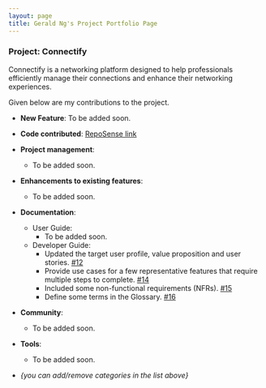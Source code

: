 ```yaml
---
layout: page
title: Gerald Ng's Project Portfolio Page
---
```


### Project: Connectify

Connectify is a networking platform designed to help professionals efficiently manage their connections and enhance their networking experiences.

Given below are my contributions to the project.

* **New Feature**: To be added soon.

* **Code contributed**: [RepoSense link]()

* **Project management**:
  * To be added soon.

* **Enhancements to existing features**:
  * To be added soon.

* **Documentation**:
  * User Guide:
    * To be added soon.
  * Developer Guide:
    * Updated the target user profile, value proposition and user stories. [\#12]()
    * Provide use cases for a few representative features that require multiple steps to complete. [\#14]()
    * Included some non-functional requirements (NFRs). [\#15]()
    * Define some terms in the Glossary. [\#16]()

* **Community**:
  * To be added soon.

* **Tools**:
  * To be added soon.

* _{you can add/remove categories in the list above}_
